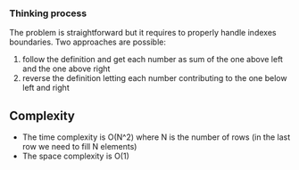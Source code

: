 ### Thinking process

The problem is straightforward but it requires to properly handle indexes boundaries.
Two approaches are possible:
1) follow the definition and get each number as sum of the one above left and the one above right
2) reverse the definition letting each number contributing to the one below left and right

## Complexity

* The time complexity is O(N^2) where N is the number of rows (in the last row we need to fill N elements)
* The space complexity is O(1)

